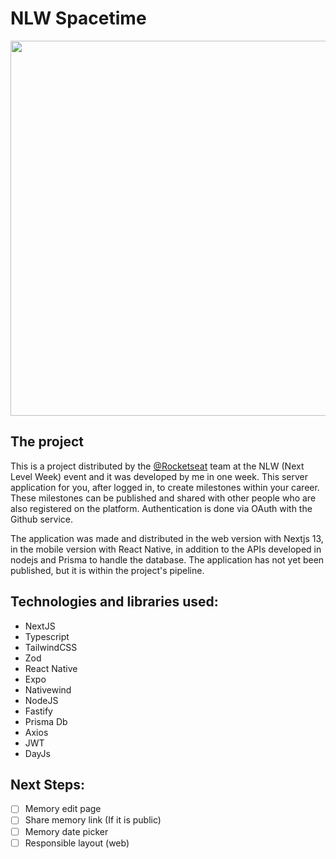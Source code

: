 # NLW Spacetime
<p align="center">
  <img width="600" src="https://github.com/guizioliveira/nlw-spacetime/assets/21250477/da504dff-d17c-479b-93f1-cf6578445da1"/>
</p>

## The project
This is a project distributed by the [@Rocketseat](https://www.rocketseat.com.br/) team at the NLW (Next Level Week) event and it was developed by me in one week. This server application for you, after logged in, to create milestones within your career. These milestones can be published and shared with other people who are also registered on the platform. Authentication is done via OAuth with the Github service.

The application was made and distributed in the web version with Nextjs 13, in the mobile version with React Native, in addition to the APIs developed in nodejs and Prisma to handle the database. The application has not yet been published, but it is within the project's pipeline.

## Technologies and libraries used:
- NextJS
- Typescript
- TailwindCSS
- Zod
- React Native
- Expo
- Nativewind
- NodeJS
- Fastify
- Prisma Db
- Axios
- JWT
- DayJs

## Next Steps: 

- [ ] Memory edit page
- [ ] Share memory link (If it is public)
- [ ] Memory date picker
- [ ] Responsible layout (web)

